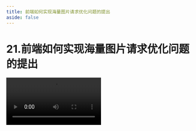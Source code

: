 ```yaml
---
title: 前端如何实现海量图片请求优化问题的提出
aside: false
---
```


# 21.前端如何实现海量图片请求优化问题的提出

<video autoplay src="http://qn.chinavanes.com/tech/21.前端如何实现海量图片请求优化问题的提出.mp4" controls controlsList="nodownload" width="50%"/>

